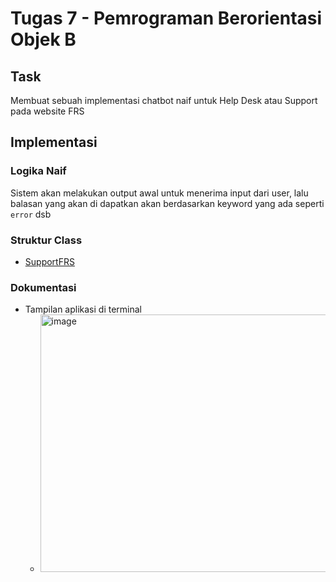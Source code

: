 # Tugas 7 - Pemrograman Berorientasi Objek B

## Task
Membuat sebuah implementasi chatbot naif untuk Help Desk atau Support pada website FRS

## Implementasi

### Logika Naif

Sistem akan melakukan output awal untuk menerima input dari user, lalu balasan yang akan di dapatkan akan berdasarkan keyword yang ada seperti `error` dsb

### Struktur Class

- [SupportFRS](https://github.com/KemalRajasa/PBO-FB/blob/main/tugas-individu/pertemuan7/assets/SupportFRS.java)

### Dokumentasi

- Tampilan aplikasi di terminal
  - <img width="1462" height="412" alt="image" src="https://github.com/user-attachments/assets/e6ff68d9-adc0-4f62-92d7-77e2aa609eea" />









